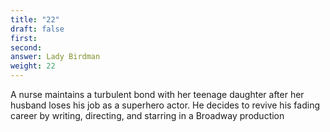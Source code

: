 ```yaml
---
title: "22"
draft: false
first: 
second:
answer: Lady Birdman
weight: 22
---
```

A nurse maintains a turbulent bond with her teenage daughter after her husband loses his job as a superhero actor. He decides to revive his fading career by writing, directing, and starring in a Broadway production